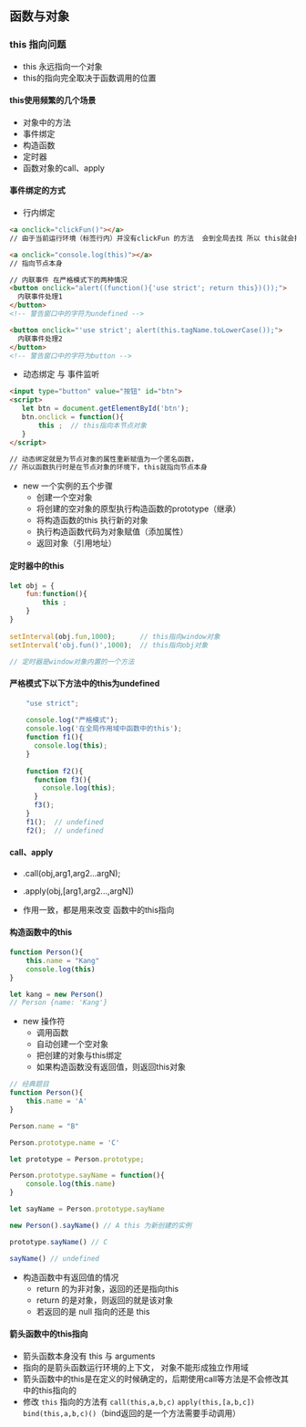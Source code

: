 ## 函数与对象
### this 指向问题
- this 永远指向一个对象
- this的指向完全取决于函数调用的位置

#### this使用频繁的几个场景
- 对象中的方法
- 事件绑定
- 构造函数
- 定时器
- 函数对象的call、apply

#### 事件绑定的方式
- 行内绑定

```html
<a onclick="clickFun()"></a>
// 由于当前运行环境（标签行内）并没有clickFun 的方法  会到全局去找 所以 this就会指向window

<a onclick="console.log(this)"></a>
// 指向节点本身

// 内联事件 在严格模式下的两种情况
<button onclick="alert((function(){'use strict'; return this})());">
  内联事件处理1
</button>
<!-- 警告窗口中的字符为undefined -->

<button onclick="'use strict'; alert(this.tagName.toLowerCase());">
  内联事件处理2
</button>
<!-- 警告窗口中的字符为button -->
```

- 动态绑定 与 事件监听

```html
<input type="button" value="按钮" id="btn">
<script>
   let btn = document.getElementById('btn');
   btn.onclick = function(){
       this ;  // this指向本节点对象
   }
</script>

// 动态绑定就是为节点对象的属性重新赋值为一个匿名函数，
// 所以函数执行时是在节点对象的环境下，this就指向节点本身
```

- new 一个实例的五个步骤
    - 创建一个空对象
    - 将创建的空对象的原型执行构造函数的prototype（继承）
    - 将构造函数的this 执行新的对象
    - 执行构造函数代码为对象赋值（添加属性）
    - 返回对象（引用地址）
    
#### 定时器中的this

```js
let obj = {
    fun:function(){
        this ;
    }
}
​
setInterval(obj.fun,1000);      // this指向window对象
setInterval('obj.fun()',1000);  // this指向obj对象

// 定时器是window对象内置的一个方法
```

#### 严格模式下以下方法中的this为undefined
```js
    "use strict";
    
    console.log("严格模式");
    console.log('在全局作用域中函数中的this');
    function f1(){
      console.log(this);
    }
    
    function f2(){
      function f3(){
        console.log(this);
      }
      f3();
    }
    f1();  // undefined
    f2();  // undefined
```

#### call、apply
- .call(obj,arg1,arg2...argN);
- .apply(obj,[arg1,arg2...,argN])

- 作用一致，都是用来改变 函数中的this指向


#### 构造函数中的this

```js
function Person(){
    this.name = "Kang"
    console.log(this)
}

let kang = new Person()
// Person {name: 'Kang'}
```

- new 操作符
    - 调用函数
    - 自动创建一个空对象
    - 把创建的对象与this绑定
    - 如果构造函数没有返回值，则返回this对象

```js
// 经典题目
function Person(){
    this.name = 'A'
}

Person.name = "B"

Person.prototype.name = 'C'

let prototype = Person.prototype;

Person.prototype.sayName = function(){
    console.log(this.name)
}

let sayName = Person.prototype.sayName

new Person().sayName() // A this 为新创建的实例

prototype.sayName() // C

sayName() // undefined 

```

- 构造函数中有返回值的情况
    - return 的为非对象，返回的还是指向this
    - return 的是对象，则返回的就是该对象
    - 若返回的是 null 指向的还是 this
    
    
#### 箭头函数中的this指向
- 箭头函数本身没有 this 与 arguments 
- 指向的是箭头函数运行环境的上下文， 对象不能形成独立作用域
- 箭头函数中的this是在定义的时候确定的，后期使用call等方法是不会修改其中的this指向的
- 修改 `this` 指向的方法有 `call(this,a,b,c)` `apply(this,[a,b,c])` `bind(this,a,b,c)()`（bind返回的是一个方法需要手动调用）

